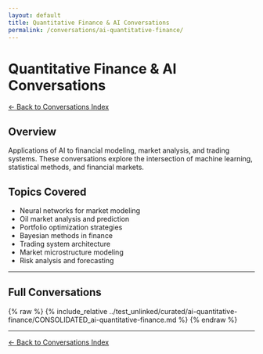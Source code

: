 ```yaml
---
layout: default
title: Quantitative Finance & AI Conversations
permalink: /conversations/ai-quantitative-finance/
---
```


# Quantitative Finance & AI Conversations

[← Back to Conversations Index](/conversations/)

## Overview

Applications of AI to financial modeling, market analysis, and trading systems. These conversations explore the intersection of machine learning, statistical methods, and financial markets.

## Topics Covered

- Neural networks for market modeling
- Oil market analysis and prediction
- Portfolio optimization strategies
- Bayesian methods in finance
- Trading system architecture
- Market microstructure modeling
- Risk analysis and forecasting

---

## Full Conversations

{% raw %}
{% include_relative ../test_unlinked/curated/ai-quantitative-finance/CONSOLIDATED_ai-quantitative-finance.md %}
{% endraw %}

---

[← Back to Conversations Index](/conversations/)